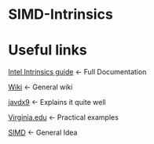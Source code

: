 # SIMD-Intrinsics

# Useful links 

[Intel Intrinsics guide](https://www.intel.com/content/www/us/en/docs/intrinsics-guide/index.html) <- Full Documentation 

[Wiki](https://en.wikipedia.org/wiki/Intrinsic_function) <- General wiki

[javdx9](https://www.youtube.com/watch?v=x9Scb5Mku1g) <- Explains it quite well

[Virginia.edu](https://www.cs.virginia.edu/~cr4bd/3330/F2018/simdref.html) <- Practical examples 

[SIMD](http://ftp.cvut.cz/kernel/people/geoff/cell/ps3-linux-docs/CellProgrammingTutorial/BasicsOfSIMDProgramming.html#:~:text=SIMD%20is%20short%20for%20Single,data%20is%20called%20scalar%20operations.) <- General Idea  